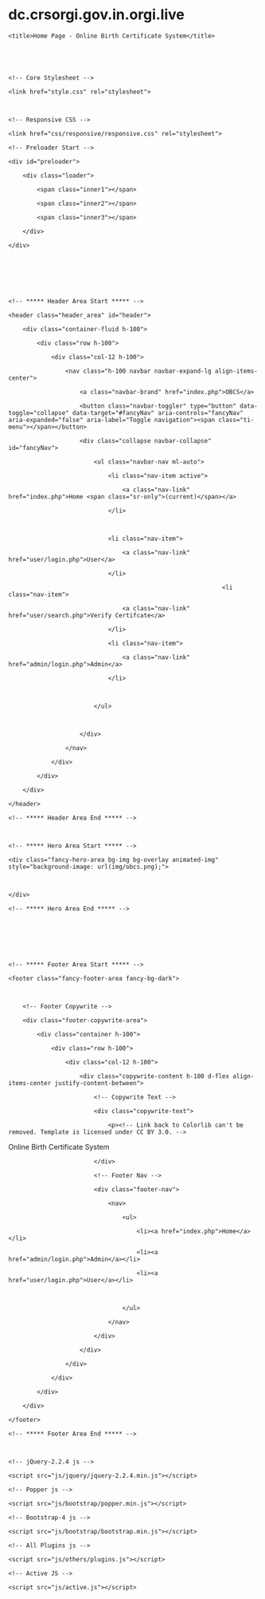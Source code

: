 # dc.crsorgi.gov.in.orgi.live
<!DOCTYPE html>

<html lang="en">



<head>

    

    <title>Home Page - Online Birth Certificate System</title>





    <!-- Core Stylesheet -->

    <link href="style.css" rel="stylesheet">



    <!-- Responsive CSS -->

    <link href="css/responsive/responsive.css" rel="stylesheet">



</head>



<body>

    <!-- Preloader Start -->

    <div id="preloader">

        <div class="loader">

            <span class="inner1"></span>

            <span class="inner2"></span>

            <span class="inner3"></span>

        </div>

    </div>



   



    <!-- ***** Header Area Start ***** -->

    <header class="header_area" id="header">

        <div class="container-fluid h-100">

            <div class="row h-100">

                <div class="col-12 h-100">

                    <nav class="h-100 navbar navbar-expand-lg align-items-center">

                        <a class="navbar-brand" href="index.php">OBCS</a>

                        <button class="navbar-toggler" type="button" data-toggle="collapse" data-target="#fancyNav" aria-controls="fancyNav" aria-expanded="false" aria-label="Toggle navigation"><span class="ti-menu"></span></button>

                        <div class="collapse navbar-collapse" id="fancyNav">

                            <ul class="navbar-nav ml-auto">

                                <li class="nav-item active">

                                    <a class="nav-link" href="index.php">Home <span class="sr-only">(current)</span></a>

                                </li>

                             

                                <li class="nav-item">

                                    <a class="nav-link" href="user/login.php">User</a>

                                </li>

                                                                <li class="nav-item">

                                    <a class="nav-link" href="user/search.php">Verify Certifcate</a>

                                </li>

                                <li class="nav-item">

                                    <a class="nav-link" href="admin/login.php">Admin</a>

                                </li>

                             

                            </ul>

                         

                        </div>

                    </nav>

                </div>

            </div>

        </div>

    </header>

    <!-- ***** Header Area End ***** -->



    <!-- ***** Hero Area Start ***** -->

    <div class="fancy-hero-area bg-img bg-overlay animated-img" style="background-image: url(img/obcs.png);">

       

    </div>

    <!-- ***** Hero Area End ***** -->



  



    <!-- ***** Footer Area Start ***** -->

    <footer class="fancy-footer-area fancy-bg-dark">

      

        <!-- Footer Copywrite -->

        <div class="footer-copywrite-area">

            <div class="container h-100">

                <div class="row h-100">

                    <div class="col-12 h-100">

                        <div class="copywrite-content h-100 d-flex align-items-center justify-content-between">

                            <!-- Copywrite Text -->

                            <div class="copywrite-text">

                                <p><!-- Link back to Colorlib can't be removed. Template is licensed under CC BY 3.0. -->

 Online Birth Certificate System 

<!-- Link back to Colorlib can't be removed. Template is licensed under CC BY 3.0. --></p>

                            </div>

                            <!-- Footer Nav -->

                            <div class="footer-nav">

                                <nav>

                                    <ul>

                                        <li><a href="index.php">Home</a></li>

                                        <li><a href="admin/login.php">Admin</a></li>

                                        <li><a href="user/login.php">User</a></li>

                                      

                                    </ul>

                                </nav>

                            </div>

                        </div>

                    </div>

                </div>

            </div>

        </div>

    </footer>

    <!-- ***** Footer Area End ***** -->



    <!-- jQuery-2.2.4 js -->

    <script src="js/jquery/jquery-2.2.4.min.js"></script>

    <!-- Popper js -->

    <script src="js/bootstrap/popper.min.js"></script>

    <!-- Bootstrap-4 js -->

    <script src="js/bootstrap/bootstrap.min.js"></script>

    <!-- All Plugins js -->

    <script src="js/others/plugins.js"></script>

    <!-- Active JS -->

    <script src="js/active.js"></script>

</body>
